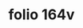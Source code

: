 ---
layout: edition
title: folio 164v
manuscript: Turin, Biblioteca Nazionale, MS N.III.19
sigla: T
iip: t164v.tif
milestone: 328
---